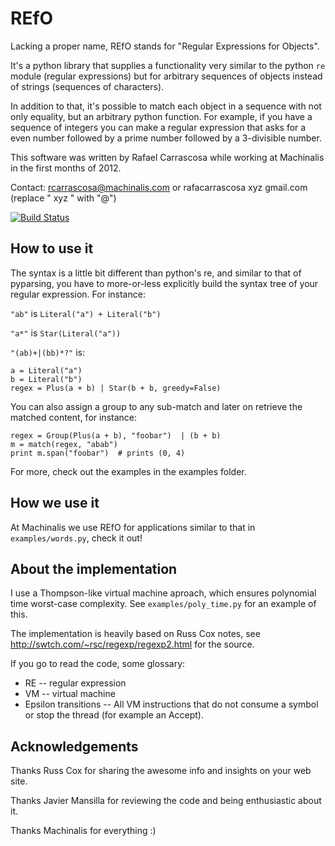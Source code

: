 REfO
====

Lacking a proper name, REfO stands for "Regular Expressions for Objects".

It's a python library that supplies a functionality very similar to the python
`re` module (regular expressions) but for arbitrary sequences of objects
instead of strings (sequences of characters).

In addition to that, it's possible to match each object in a sequence with
not only equality, but an arbitrary python function.
For example, if you have a sequence of integers you can make a regular
expression that asks for a even number followed by a prime number
followed by a 3-divisible number.

This software was written by Rafael Carrascosa while working at Machinalis in
the first months of 2012.

Contact: rcarrascosa@machinalis.com
or rafacarrascosa xyz gmail.com (replace " xyz " with "@")

[![Build Status](https://travis-ci.org/gjhiggins/refo.png?branch=master)](https://travis-ci.org/gjhiggins/refo)

How to use it
-------------

The syntax is a little bit different than python's re, and similar to that of
pyparsing, you have to more-or-less explicitly build the syntax tree of
your regular expression. For instance:

`"ab"` is `Literal("a") + Literal("b")`

`"a*"` is `Star(Literal("a"))`

`"(ab)+|(bb)*?"` is:

    a = Literal("a")
    b = Literal("b")
    regex = Plus(a + b) | Star(b + b, greedy=False)

You can also assign a group to any sub-match and later on retrieve the matched
content, for instance:

    regex = Group(Plus(a + b), "foobar")  | (b + b)
    m = match(regex, "abab")
    print m.span("foobar")  # prints (0, 4)

For more, check out the examples in the examples folder.


How we use it
-------------

At Machinalis we use REfO for applications similar to that in
`examples/words.py`, check it out!


About the implementation
------------------------

I use a Thompson-like virtual machine aproach, which ensures polynomial time
worst-case complexity. See `examples/poly_time.py` for an example of this.

The implementation is heavily based on Russ Cox notes, see
http://swtch.com/~rsc/regexp/regexp2.html for the source.

If you go to read the code, some glossary:

 - RE  --  regular expression
 - VM  --  virtual machine
 - Epsilon transitions  --  All VM instructions that do not consume a symbol
                            or stop the thread (for example an Accept).


Acknowledgements
----------------

Thanks Russ Cox for sharing the awesome info and insights on your web site.

Thanks Javier Mansilla for reviewing the code and being enthusiastic about it.

Thanks Machinalis for everything :)
